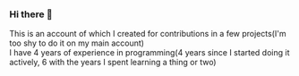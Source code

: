 ### Hi there 👋

This is an account of which I created for contributions in a few projects(I'm too shy to do it on my main account)  
I have 4 years of experience in programming(4 years since I started doing it actively, 6 with the years I spent learning a thing or two)  
